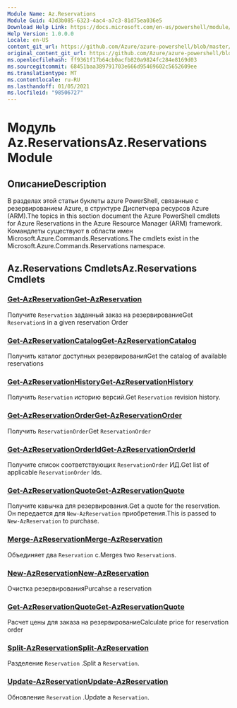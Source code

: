 ```yaml
---
Module Name: Az.Reservations
Module Guid: 43d3b085-6323-4ac4-a7c3-81d75ea036e5
Download Help Link: https://docs.microsoft.com/en-us/powershell/module/az.reservations
Help Version: 1.0.0.0
Locale: en-US
content_git_url: https://github.com/Azure/azure-powershell/blob/master/src/Reservations/Reservations/help/Az.Reservations.md
original_content_git_url: https://github.com/Azure/azure-powershell/blob/master/src/Reservations/Reservations/help/Az.Reservations.md
ms.openlocfilehash: ff9361f17b64cb0acfb820a9824fc284e8169d03
ms.sourcegitcommit: 68451baa389791703e666d95469602c5652609ee
ms.translationtype: MT
ms.contentlocale: ru-RU
ms.lasthandoff: 01/05/2021
ms.locfileid: "98506727"
---
```

# <span data-ttu-id="a9d4b-101">Модуль Az.Reservations</span><span class="sxs-lookup"><span data-stu-id="a9d4b-101">Az.Reservations Module</span></span>
## <span data-ttu-id="a9d4b-102">Описание</span><span class="sxs-lookup"><span data-stu-id="a9d4b-102">Description</span></span>
<span data-ttu-id="a9d4b-103">В разделах этой статьи буклеты azure PowerShell, связанные с резервированием Azure, в структуре Диспетчера ресурсов Azure (ARM).</span><span class="sxs-lookup"><span data-stu-id="a9d4b-103">The topics in this section document the Azure PowerShell cmdlets for Azure Reservations in the Azure Resource Manager (ARM) framework.</span></span> <span data-ttu-id="a9d4b-104">Командлеты существуют в области имен Microsoft.Azure.Commands.Reservations.</span><span class="sxs-lookup"><span data-stu-id="a9d4b-104">The cmdlets exist in the Microsoft.Azure.Commands.Reservations namespace.</span></span>

## <span data-ttu-id="a9d4b-105">Az.Reservations Cmdlets</span><span class="sxs-lookup"><span data-stu-id="a9d4b-105">Az.Reservations Cmdlets</span></span>
### [<span data-ttu-id="a9d4b-106">Get-AzReservation</span><span class="sxs-lookup"><span data-stu-id="a9d4b-106">Get-AzReservation</span></span>](Get-AzReservation.md)
<span data-ttu-id="a9d4b-107">Получите `Reservation` заданный заказ на резервирование</span><span class="sxs-lookup"><span data-stu-id="a9d4b-107">Get `Reservation`s in a given reservation Order</span></span>

### [<span data-ttu-id="a9d4b-108">Get-AzReservationCatalog</span><span class="sxs-lookup"><span data-stu-id="a9d4b-108">Get-AzReservationCatalog</span></span>](Get-AzReservationCatalog.md)
<span data-ttu-id="a9d4b-109">Получить каталог доступных резервирования</span><span class="sxs-lookup"><span data-stu-id="a9d4b-109">Get the catalog of available reservations</span></span>

### [<span data-ttu-id="a9d4b-110">Get-AzReservationHistory</span><span class="sxs-lookup"><span data-stu-id="a9d4b-110">Get-AzReservationHistory</span></span>](Get-AzReservationHistory.md)
<span data-ttu-id="a9d4b-111">Получить `Reservation` историю версий.</span><span class="sxs-lookup"><span data-stu-id="a9d4b-111">Get `Reservation` revision history.</span></span>

### [<span data-ttu-id="a9d4b-112">Get-AzReservationOrder</span><span class="sxs-lookup"><span data-stu-id="a9d4b-112">Get-AzReservationOrder</span></span>](Get-AzReservationOrder.md)
<span data-ttu-id="a9d4b-113">Получить `ReservationOrder`</span><span class="sxs-lookup"><span data-stu-id="a9d4b-113">Get `ReservationOrder`</span></span>

### [<span data-ttu-id="a9d4b-114">Get-AzReservationOrderId</span><span class="sxs-lookup"><span data-stu-id="a9d4b-114">Get-AzReservationOrderId</span></span>](Get-AzReservationOrderId.md)
<span data-ttu-id="a9d4b-115">Получите список соответствующих `ReservationOrder` ИД.</span><span class="sxs-lookup"><span data-stu-id="a9d4b-115">Get list of applicable `ReservationOrder` Ids.</span></span>

### [<span data-ttu-id="a9d4b-116">Get-AzReservationQuote</span><span class="sxs-lookup"><span data-stu-id="a9d4b-116">Get-AzReservationQuote</span></span>](Get-AzReservationQuote.md)
<span data-ttu-id="a9d4b-117">Получите кавычка для резервирования.</span><span class="sxs-lookup"><span data-stu-id="a9d4b-117">Get a quote for the reservation.</span></span> <span data-ttu-id="a9d4b-118">Он передается для `New-AzReservation` приобретения.</span><span class="sxs-lookup"><span data-stu-id="a9d4b-118">This is passed to `New-AzReservation` to purchase.</span></span>

### [<span data-ttu-id="a9d4b-119">Merge-AzReservation</span><span class="sxs-lookup"><span data-stu-id="a9d4b-119">Merge-AzReservation</span></span>](Merge-AzReservation.md)
<span data-ttu-id="a9d4b-120">Объединяет два `Reservation` с.</span><span class="sxs-lookup"><span data-stu-id="a9d4b-120">Merges two `Reservation`s.</span></span>

### [<span data-ttu-id="a9d4b-121">New-AzReservation</span><span class="sxs-lookup"><span data-stu-id="a9d4b-121">New-AzReservation</span></span>](New-AzReservation.md)
<span data-ttu-id="a9d4b-122">Очистка резервирования</span><span class="sxs-lookup"><span data-stu-id="a9d4b-122">Purcahse a reservation</span></span>

### [<span data-ttu-id="a9d4b-123">Get-AzReservationQuote</span><span class="sxs-lookup"><span data-stu-id="a9d4b-123">Get-AzReservationQuote</span></span>](Get-AzReservationQuote.md)
<span data-ttu-id="a9d4b-124">Расчет цены для заказа на резервирование</span><span class="sxs-lookup"><span data-stu-id="a9d4b-124">Calculate price for reservation order</span></span>

### [<span data-ttu-id="a9d4b-125">Split-AzReservation</span><span class="sxs-lookup"><span data-stu-id="a9d4b-125">Split-AzReservation</span></span>](Split-AzReservation.md)
<span data-ttu-id="a9d4b-126">Разделение `Reservation` .</span><span class="sxs-lookup"><span data-stu-id="a9d4b-126">Split a `Reservation`.</span></span>

### [<span data-ttu-id="a9d4b-127">Update-AzReservation</span><span class="sxs-lookup"><span data-stu-id="a9d4b-127">Update-AzReservation</span></span>](Update-AzReservation.md)
<span data-ttu-id="a9d4b-128">Обновление `Reservation` .</span><span class="sxs-lookup"><span data-stu-id="a9d4b-128">Update a `Reservation`.</span></span>


